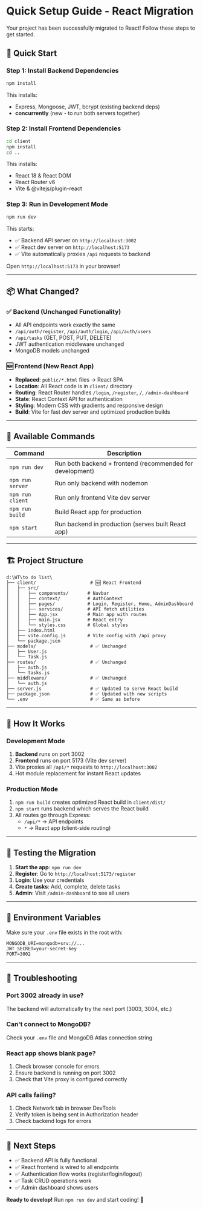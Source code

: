 # Quick Setup Guide - React Migration

Your project has been successfully migrated to React! Follow these steps to get started.

## 🚀 Quick Start

### Step 1: Install Backend Dependencies
```bash
npm install
```

This installs:
- Express, Mongoose, JWT, bcrypt (existing backend deps)
- **concurrently** (new - to run both servers together)

### Step 2: Install Frontend Dependencies
```bash
cd client
npm install
cd ..
```

This installs:
- React 18 & React DOM
- React Router v6
- Vite & @vitejs/plugin-react

### Step 3: Run in Development Mode
```bash
npm run dev
```

This starts:
- ✅ Backend API server on `http://localhost:3002`
- ✅ React dev server on `http://localhost:5173`
- ✅ Vite automatically proxies `/api` requests to backend

Open `http://localhost:5173` in your browser!

---

## 📦 What Changed?

### ✅ Backend (Unchanged Functionality)
- All API endpoints work exactly the same
- `/api/auth/register`, `/api/auth/login`, `/api/auth/users`
- `/api/tasks` (GET, POST, PUT, DELETE)
- JWT authentication middleware unchanged
- MongoDB models unchanged

### 🆕 Frontend (New React App)
- **Replaced**: `public/*.html` files → React SPA
- **Location**: All React code is in `client/` directory
- **Routing**: React Router handles `/login`, `/register`, `/`, `/admin-dashboard`
- **State**: React Context API for authentication
- **Styling**: Modern CSS with gradients and responsive design
- **Build**: Vite for fast dev server and optimized production builds

---

## 🔧 Available Commands

| Command | Description |
|---------|-------------|
| `npm run dev` | Run both backend + frontend (recommended for development) |
| `npm run server` | Run only backend with nodemon |
| `npm run client` | Run only frontend Vite dev server |
| `npm run build` | Build React app for production |
| `npm start` | Run backend in production (serves built React app) |

---

## 🏗️ Project Structure

```
d:\WT\to do list\
├── client/                    # 🆕 React Frontend
│   ├── src/
│   │   ├── components/       # Navbar
│   │   ├── context/          # AuthContext
│   │   ├── pages/            # Login, Register, Home, AdminDashboard
│   │   ├── services/         # API fetch utilities
│   │   ├── App.jsx           # Main app with routes
│   │   ├── main.jsx          # React entry
│   │   └── styles.css        # Global styles
│   ├── index.html
│   ├── vite.config.js        # Vite config with /api proxy
│   └── package.json
├── models/                    # ✅ Unchanged
│   ├── User.js
│   └── Task.js
├── routes/                    # ✅ Unchanged
│   ├── auth.js
│   └── tasks.js
├── middleware/                # ✅ Unchanged
│   └── auth.js
├── server.js                  # ✅ Updated to serve React build
├── package.json               # ✅ Updated with new scripts
└── .env                       # ✅ Same as before
```

---

## 🎯 How It Works

### Development Mode
1. **Backend** runs on port 3002
2. **Frontend** runs on port 5173 (Vite dev server)
3. Vite proxies all `/api/*` requests to `http://localhost:3002`
4. Hot module replacement for instant React updates

### Production Mode
1. `npm run build` creates optimized React build in `client/dist/`
2. `npm start` runs backend which serves the React build
3. All routes go through Express:
   - `/api/*` → API endpoints
   - `*` → React app (client-side routing)

---

## 🧪 Testing the Migration

1. **Start the app**: `npm run dev`
2. **Register**: Go to `http://localhost:5173/register`
3. **Login**: Use your credentials
4. **Create tasks**: Add, complete, delete tasks
5. **Admin**: Visit `/admin-dashboard` to see all users

---

## 🔐 Environment Variables

Make sure your `.env` file exists in the root with:
```env
MONGODB_URI=mongodb+srv://...
JWT_SECRET=your-secret-key
PORT=3002
```

---

## 🐛 Troubleshooting

### Port 3002 already in use?
The backend will automatically try the next port (3003, 3004, etc.)

### Can't connect to MongoDB?
Check your `.env` file and MongoDB Atlas connection string

### React app shows blank page?
1. Check browser console for errors
2. Ensure backend is running on port 3002
3. Check that Vite proxy is configured correctly

### API calls failing?
1. Check Network tab in browser DevTools
2. Verify token is being sent in Authorization header
3. Check backend logs for errors

---

## 📝 Next Steps

- ✅ Backend API is fully functional
- ✅ React frontend is wired to all endpoints
- ✅ Authentication flow works (register/login/logout)
- ✅ Task CRUD operations work
- ✅ Admin dashboard shows users

**Ready to develop!** Run `npm run dev` and start coding! 🎉
